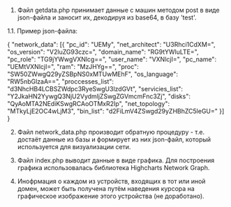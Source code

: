 
1. Файл getdata.php принимает данные с машин методом post в виде json-файла и заносит их, декодируя из base64, в базу 'test'.

  1.1. Пример json-файла:

  { "network_data": [{ "pc_id": "UEMy", "net_architect": "U3Rhci1CdXM=", "os_version": "V2luZG93czc=", "domain_name": "RG9tYWluLTE=", "pc_role": "TG9jYWwgVXNlcg==", "user_name": "VXNlcjI=", "pc_name": "UEMtVXNlcjI=", "ram": "MzJHYg==", "proc": "SW50ZWwgQ29yZSBpNS0xMTUwMEhF", "os_language": "RW5nbGlzaA==", "proccesses_list": "d3NhcHB4LCBSZWdpc3RyeSwgU3lzdGVt", "servicies_list": "Y2JkaHN2YywgQ3NjU2VydmljZSwgZGVmcmFnc3Zj", "disks": "QyAoMTA2NEdiKSwgRCAoOTMxR2Ip", "net_topology": "MTkyLjE2OC4wLjM3", "bin_list": "d2FiLmV4ZSwgd29yZHBhZC5leGU=" }] }

2. Файл network_data.php производит обратную процедуру - т.е. достаёт данные из базы и формирует из них json-файл, который используется для визуализации сети.

3. Файл index.php выводит данные в виде графика. Для построения графика использовалась библиотека Highcharts Network Graph. 

  
4. Инофрмация о каждом из устройств, входящих в тот или иной домен, может быть получена путём наведения курсора на графическое изображение этого устройства (не доработано).
